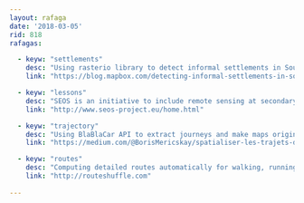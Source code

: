 ```yaml
---
layout: rafaga
date: '2018-03-05'
rid: 818
rafagas:

  - keyw: "settlements"
    desc: "Using rasterio library to detect informal settlements in South America"
    link: "https://blog.mapbox.com/detecting-informal-settlements-in-south-america-how-i-built-it-cb139a870816"

  - keyw: "lessons"
    desc: "SEOS is an initiative to include remote sensing at secondary schools science curricula, so far with 15 lessons"
    link: "http://www.seos-project.eu/home.html"

  - keyw: "trajectory"
    desc: "Using BlaBlaCar API to extract journeys and make maps origin/destination"
    link: "https://medium.com/@BorisMericskay/spatialiser-les-trajets-de-blablacar-dune-journ%C3%A9e-1-03-2018-7fb544dae079"

  - keyw: "routes"
    desc: "Computing detailed routes automatically for walking, running, and biking"
    link: "http://routeshuffle.com"
    
---
```


